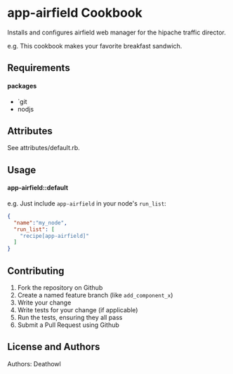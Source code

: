 app-airfield Cookbook
=====================
Installs and configures airfield web manager for the hipache traffic director.

e.g.
This cookbook makes your favorite breakfast sandwich.

Requirements
------------
#### packages
- `git
-  nodjs

Attributes
----------
See attributes/default.rb.


Usage
-----
#### app-airfield::default

e.g.
Just include `app-airfield` in your node's `run_list`:

```json
{
  "name":"my_node",
  "run_list": [
    "recipe[app-airfield]"
  ]
}
```

Contributing
------------
1. Fork the repository on Github
2. Create a named feature branch (like `add_component_x`)
3. Write your change
4. Write tests for your change (if applicable)
5. Run the tests, ensuring they all pass
6. Submit a Pull Request using Github

License and Authors
-------------------
Authors: Deathowl
